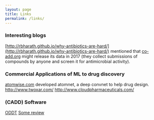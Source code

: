 ```yaml
---
layout: page
title: Links
permalink: /links/
---
```



### Interesting blogs

[http://rbharath.github.io/why-antibiotics-are-hard/](http://rbharath.github.io/why-antibiotics-are-hard/)
mentioned that [co-add.org](http://www.co-add.org/content/the-project) might release its data in 2017 (they collect submissions of compounds by anyone and screen it for antimicrobial activity).

### Commercial Applications of ML to drug discovery

[atomwise.com](www.atomwise.com) developed atomnet, a deep convnet to help drug design.
http://www.twoxar.com/
http://www.cloudpharmaceuticals.com/

### (CADD) Software

[ODDT](https://doi.org/10.1186/s13321-015-0078-2)
[Some review](https://doi.org/10.1016/j.jmgm.2016.07.008)
